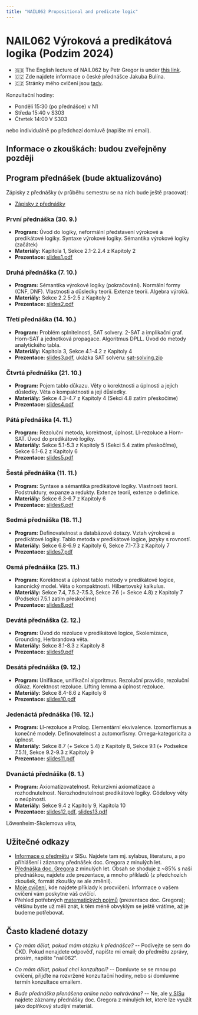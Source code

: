 ```yaml
---
title: "NAIL062 Propositional and predicate logic"
---
```


# NAIL062 Výroková a predikátová logika (Podzim 2024)

* 🇬🇧 The English lecture of NAIL062 by Petr Gregor is under [this link](https://ktiml.mff.cuni.cz/~gregor/logics/).
* 🇨🇿 Zde najdete informace o české přednášce Jakuba Bulína.
* 🇨🇿 Stránky mého cvičení jsou [tady](cviceni/).

Konzultační hodiny:

* Pondělí 15:30 (po přednášce) v N1
* Středa 15:40 v S303
* Čtvrtek 14:00 V S303

nebo individuálně po předchozí domluvě (napište mi email).

## Informace o zkouškách: budou zveřejněny později

<!--
Podrobnosti o formátu a průběhu zkoušky, včetně seznamu zkouškových otázek (aktualizované pro ZS 2023/2024):

* [Informace o zkouškách](files/info-o-zkouskach.pdf)
-->

## Program přednášek (bude aktualizováno)

Zápisky z přednášky (v průběhu semestru se na nich bude ještě pracovat):
* [Zápisky z přednášky](https://github.com/jbulin-mff-uk/nail062/raw/main/lecture/lecture-notes/lecture-notes.pdf)

### První přednáška (30. 9.)

* **Program:** Úvod do logiky, neformální představení výrokové a predikátové logiky. Syntaxe výrokové logiky. Sémantika výrokové logiky (začátek)
* **Materiály:** Kapitola 1, Sekce 2.1-2.2.4 z Kapitoly 2
* **Prezentace:** [slides1.pdf](https://github.com/jbulin-mff-uk/nail062/raw/main/lecture/slides/slides1.pdf)


### Druhá přednáška (7. 10.)

* **Program:** Sémantika výrokové logiky (pokračování). Normální formy (CNF, DNF). Vlastnosti a důsledky teorií. Extenze teorií. Algebra výroků.
* **Materiály:** Sekce 2.2.5-2.5 z Kapitoly 2
* **Prezentace:** [slides2.pdf](https://github.com/jbulin-mff-uk/nail062/raw/main/lecture/slides/slides2.pdf)

### Třetí přednáška (14. 10.)

* **Program:** Problém splnitelnosti, SAT solvery. 2-SAT a implikační graf. Horn-SAT a jednotková propagace. Algoritmus DPLL. Úvod do metody analytického tabla.
* **Materiály:** Kapitola 3, Sekce 4.1-4.2 z Kapitoly 4
* **Prezentace:** [slides3.pdf](https://github.com/jbulin-mff-uk/nail062/raw/main/lecture/slides/slides3.pdf), ukázka SAT solveru: [sat-solving.zip](https://github.com/jbulin-mff-uk/nail062/raw/main/lecture/sat-solving.zip)


### Čtvrtá přednáška (21. 10.)

* **Program:** Pojem tablo důkazu. Věty o korektnosti a úplnosti a jejich důsledky. Věta o kompaktnosti a její důsledky.
* **Materiály:** Sekce 4.3-4.7 z Kapitoly 4 (Sekci 4.8 zatím přeskočíme)
* **Prezentace:** [slides4.pdf](https://github.com/jbulin-mff-uk/nail062/raw/main/lecture/slides/slides4.pdf)

### Pátá přednáška (4. 11.)

* **Program:**  Rezoluční metoda, korektnost, úplnost. LI-rezoluce a Horn-SAT. Úvod do predikátové logiky.
* **Materiály:** Sekce 5.1-5.3 z Kapitoly 5 (Sekci 5.4 zatím přeskočíme), Sekce 6.1-6.2 z Kapitoly 6
* **Prezentace:** [slides5.pdf](https://github.com/jbulin-mff-uk/nail062/raw/main/lecture/slides/slides5.pdf)


### Šestá přednáška (11. 11.)

* **Program:** Syntaxe a sémantika predikátové logiky. Vlastnosti teorií. Podstruktury, expanze a redukty. Extenze teorií, extenze o definice.
* **Materiály:** Sekce 6.3-6.7 z Kapitoly 6
* **Prezentace:** [slides6.pdf](https://github.com/jbulin-mff-uk/nail062/raw/main/lecture/slides/slides6.pdf)

### Sedmá přednáška (18. 11.)

* **Program:**  Definovatelnost a databázové dotazy. Vztah výrokové a predikátové logiky. Tablo metoda v predikátové logice, jazyky s rovností.
* **Materiály:** Sekce 6.8-6.9 z Kapitoly 6, Sekce 7.1-7.3 z Kapitoly 7
* **Prezentace:** [slides7.pdf](https://github.com/jbulin-mff-uk/nail062/raw/main/lecture/slides/slides7.pdf)

### Osmá přednáška (25. 11.)

* **Program:** Korektnost a úplnost tablo metody v predikátové logice, kanonický model. Věta o kompaktnosti. Hilbertovský kalkulus.
* **Materiály:** Sekce 7.4, 7.5.2-7.5.3, Sekce 7.6 (+ Sekce 4.8) z Kapitoly 7 (Podsekci 7.5.1 zatím přeskočíme)
* **Prezentace:** [slides8.pdf](https://github.com/jbulin-mff-uk/nail062/raw/main/lecture/slides/slides8.pdf)

### Devátá přednáška (2. 12.)

* **Program:**   Úvod do rezoluce v predikátové logice, Skolemizace, Grounding, Herbrandova věta.
* **Materiály:** Sekce 8.1-8.3 z Kapitoly 8
* **Prezentace:** [slides9.pdf](https://github.com/jbulin-mff-uk/nail062/raw/main/lecture/slides/slides9.pdf)

### Desátá přednáška (9. 12.)

* **Program:**  Unifikace, unifikační algoritmus. Rezoluční pravidlo, rezoluční důkaz. Korektnost rezoluce. Lifting lemma a úplnost rezoluce.
* **Materiály:** Sekce 8.4-8.6 z Kapitoly 8
* **Prezentace:** [slides10.pdf](https://github.com/jbulin-mff-uk/nail062/raw/main/lecture/slides/slides10.pdf)

### Jedenáctá přednáška (16. 12.)

* **Program:**  LI-rezoluce a Prolog. Elementární ekvivalence. Izomorfismus a konečné modely. Definovatelnost a automorfismy. Omega-kategoricita a úplnost.
* **Materiály:** Sekce 8.7 (+ Sekce 5.4) z Kapitoly 8, Sekce 9.1 (+ Podsekce 7.5.1), Sekce 9.2-9.3 z Kapitoly 9
* **Prezentace:** [slides11.pdf](https://github.com/jbulin-mff-uk/nail062/raw/main/lecture/slides/slides11.pdf)

### Dvanáctá přednáška (6. 1.)

* **Program:**   Axiomatizovatelnost. Rekurzivní axiomatizace a rozhodnutelnost. Nerozhodnutelnost predikátové logiky. Gödelovy věty o neúplnosti.
* **Materiály:** Sekce 9.4 z Kapitoly 9, Kapitola 10
* **Prezentace:** [slides12.pdf](https://github.com/jbulin-mff-uk/nail062/raw/main/lecture/slides/slides12.pdf), [slides13.pdf](https://github.com/jbulin-mff-uk/nail062/raw/main/lecture/slides/slides13.pdf)



Löwenheim-Skolemova věta, 
<!-- Fall 2023

### První přednáška (5. 10.)

* **Program:** Úvod do logiky, neformální představení výrokové a predikátové logiky. Syntaxe výrokové logiky.
* **Materiály:** Kapitola 1, Sekce 2.1 z Kapitoly 2
* **Prezentace:** [slides1.pdf](https://github.com/jbulin-mff-uk/nail062/raw/main/lecture/slides/slides1.pdf)

### Druhá přednáška (12. 10.)

* **Program:** Sémantika výrokové logiky. Normální formy (CNF, DNF). Vlastnosti a důsledky teorií. Extenze teorií.
* **Materiály:** Sekce 2.2-2.4 z Kapitoly 2
* **Prezentace:** [slides2.pdf](https://github.com/jbulin-mff-uk/nail062/raw/main/lecture/slides/slides2.pdf)

### Třetí přednáška (19. 10.)

* **Program:** Algebra výroků. Problém splnitelnosti, SAT solvery. 2-SAT a implikační graf. Horn-SAT a jednotková propagace. Algoritmus DPLL
* **Materiály:** Sekce 2.5 z Kapitoly 2, Kapitola 3
* **Prezentace:** [slides3.pdf](https://github.com/jbulin-mff-uk/nail062/raw/main/lecture/slides/slides3.pdf), ukázka SAT solveru: [sat-solving.zip](https://github.com/jbulin-mff-uk/nail062/raw/main/lecture/sat-solving.zip)


### Čtvrtá přednáška (26. 10.)

* **Program:** Úvod do metody analytického tabla. Pojem tablo důkazu. Věty o korektnosti a úplnosti a jejich důsledky.
* **Materiály:** Sekce 4.1-4.6 z Kapitoly 4
* **Prezentace:** [slides4.pdf](https://github.com/jbulin-mff-uk/nail062/raw/main/lecture/slides/slides4.pdf)

### Pátá přednáška (9. 11.)

* **Program:** Věta o kompaktnosti a její důsledky. Hilbertovský kalkulus. Rezoluční metoda, korektnost, úplnost. LI-rezoluce a Horn-SAT.
* **Materiály:** Sekce 4.7-4.8 z Kapitoly 4, Kapitola 5
* **Prezentace:** [slides5.pdf](https://github.com/jbulin-mff-uk/nail062/raw/main/lecture/slides/slides5.pdf)


### Šestá přednáška (16. 11.)

* **Program:** Úvod do predikátové logiky. Syntaxe a sémantika predikátové logiky. Vlastnosti teorií.
* **Materiály:** Sekce 6.1-6.5 z Kapitoly 6
* **Prezentace:** [slides6.pdf](https://github.com/jbulin-mff-uk/nail062/raw/main/lecture/slides/slides6.pdf)

### Sedmá přednáška (23. 11.)

* **Program:** Podstruktury, expanze a redukty. Extenze teorií, extenze o definice. Definovatelnost a databázové dotazy. Vztah výrokové a predikátové logiky.
* **Materiály:** Sekce 6.6-6.9 z Kapitoly 6
* **Prezentace:** [slides7.pdf](https://github.com/jbulin-mff-uk/nail062/raw/main/lecture/slides/slides7.pdf)

### Osmá přednáška (30. 11.)

* **Program:** Tablo metoda v predikátové logice, jazyky s rovností. Korektnost a úplnost, kanonický model.
* **Materiály:** Sekce 7.1-7.4 z Kapitoly 7
* **Prezentace:** [slides8.pdf](https://github.com/jbulin-mff-uk/nail062/raw/main/lecture/slides/slides8.pdf)

### Devátá přednáška (7. 12.)

* **Program:** Löwenheim-Skolemova věta, věta o kompaktnosti. Hilbertovský kalkulus. Úvod do rezoluce v predikátové logice, skolemizace
* **Materiály:** Sekce 7.5-7.6 z Kapitoly 7, Sekce 8.1-8.2 z Kapitoly 8
* **Prezentace:** [slides9.pdf](https://github.com/jbulin-mff-uk/nail062/raw/main/lecture/slides/slides9.pdf)

### Desátá přednáška (14. 12.)

* **Program:** Grounding, Herbrandova věta. Unifikace, unifikační algoritmus. Rezoluční pravidlo, rezoluční důkaz.
* **Materiály:** Sekce 8.3-8.5 z Kapitoly 8
* **Prezentace:** [slides10.pdf](https://github.com/jbulin-mff-uk/nail062/raw/main/lecture/slides/slides10.pdf)

### Jedenáctá přednáška (21. 12.)

* **Program:** Korektnost rezoluce. Lifting lemma a úplnost rezoluce. LI-rezoluce a Prolog. Elementární ekvivalence.
* **Materiály:** Sekce 8.6-8.7 z Kapitoly 8, Sekce 9.1 z Kapitoly 9
* **Prezentace:** [slides11.pdf](https://github.com/jbulin-mff-uk/nail062/raw/main/lecture/slides/slides11.pdf)

### Dvanáctá přednáška (4. 1.)

* **Program:** Izomorfismus a konečné modely. Definovatelnost a automorfismy. Omega-kategoricita a úplnost. Axiomatizovatelnost. Rekurzivní axiomatizace a rozhodnutelnost.
* **Materiály:** Sekce 9.2-9.4 z Kapitoly 9, Sekce 10.1 z Kapitoly 10
* **Prezentace:** [slides12.pdf](https://github.com/jbulin-mff-uk/nail062/raw/main/lecture/slides/slides12.pdf)

### Třináctá přednáška (11. 1.)

* **Program:** *  Rozhodnutelné teorie: příklady. Aritmetické teorie (Robinson, Peano), Hilbertův 10. problém. Nerozhodnutelnost predikátové logiky. Gödelovy věty o neúplnosti.
* **Materiály:** Sekce 10.2-10.4 z Kapitoly 10
* **Prezentace:** [slides13.pdf](https://github.com/jbulin-mff-uk/nail062/raw/main/lecture/slides/slides13.pdf)

-->

## Užitečné odkazy

* [Informace o předmětu](https://is.cuni.cz/studium/predmety/index.php?do=predmet&kod=NAIL062&skr=2022&fak=11320) v SISu. Najdete tam mj. sylabus, literaturu, a po přihlášení i záznamy přednášek doc. Gregora z minulých let.
* [Přednáška doc. Gregora](http://ktiml.mff.cuni.cz/~gregor/logika/index.html) z minulých let. Obsah se shoduje z ~85% s naší přednáškou, najdete zde prezentace, a mnoho příkladů (z předchozích zkoušek, formát zkoušky se ale změnil).
* [Moje cvičení](cviceni/), kde najdete příklady k procvičení. Informace o vašem cvičení vám poskytne váš cvičící.
* Přehled potřebných [matematických pojmů](http://ktiml.mff.cuni.cz/~gregor/logika/VPLdodatek.pdf) (prezentace doc. Gregora); většinu byste už měli znát, k těm méně obvyklým se ještě vrátíme, až je budeme potřebovat.

## Často kladené dotazy

* _Co mám dělat, pokud mám otázku k přednášce?_ -- Podívejte se sem do ČKD. Pokud nenajdete odpověď, napište mi email; do předmětu zprávy, prosím, napište "nail062".

* _Co mám dělat, pokud chci konzultaci?_ -- Domluvte se se mnou po cvičení, přijďte na rozvržené konzultační hodiny, nebo si domluvme termín konzultace emailem.

* _Bude přednáška přenášena online nebo nahrávána?_ -- Ne, ale [v SISu](https://is.cuni.cz/studium/predmety/index.php?do=predmet&kod=NAIL062&skr=2022&fak=11320) najdete záznamy přednášky doc. Gregora z minulých let, které lze využít jako doplňkový studijní materiál.
